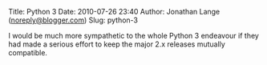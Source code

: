 Title: Python 3
Date: 2010-07-26 23:40
Author: Jonathan Lange (noreply@blogger.com)
Slug: python-3

I would be much more sympathetic to the whole Python 3 endeavour if they
had made a serious effort to keep the major 2.x releases mutually
compatible.


